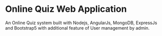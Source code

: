 # Online Quiz Web Application 
An Online Quiz system built with Nodejs, AngularJs, MongoDB, ExpressJs and Bootstrap5 with additional feature of User management by admin.

